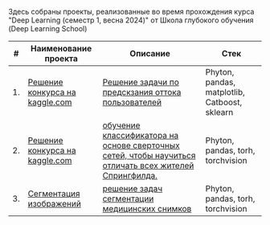 
Здесь собраны проекты, реализованные во время прохождения курса "Deep Learning (семестр 1, весна 2024)" от Школа глубокого обучения (Deep Learning School)

| #    | Наименование проекта                | Описание                                                     | Стек                                                         |
| ---- | ------------------------------------------------------------ | ------------------------------------------------------------ | ------------------------------------------------------------ |
| 1.   | [Решение конкурса на kaggle.com](https://github.com/permyakov-andrew/DEEP-Learning-School/tree/main/Предсказание%20оттока%20пользователей) | [Решение задачи по предскзания оттока пользователей](https://www.kaggle.com/c/advanced-dls-spring-2021/)| Phyton, pandas, matplotlib, Catboost, sklearn      |
| 2.   | [Решение конкурса на kaggle.com](https://github.com/permyakov-andrew/DEEP-Learning-School/tree/main/Journey%20to%20Springfield) | [обучение классификатора на основе сверточных сетей, чтобы научиться отличать всех жителей Спрингфилда.](https://www.kaggle.com/competitions/journey-springfield/overview)| Phyton, pandas, torh, torchvision    |
| 3.   | [Сегментация изображений](https://github.com/permyakov-andrew/DEEP-Learning-School/tree/main/semantic%20segmentation)| [решение задач сегментации медицинских снимков](https://github.com/permyakov-andrew/DEEP-Learning-School/blob/main/semantic%20segmentation/semantic_segmentation_Permyakov.ipynb)| Phyton, pandas, torh, torchvision    |
